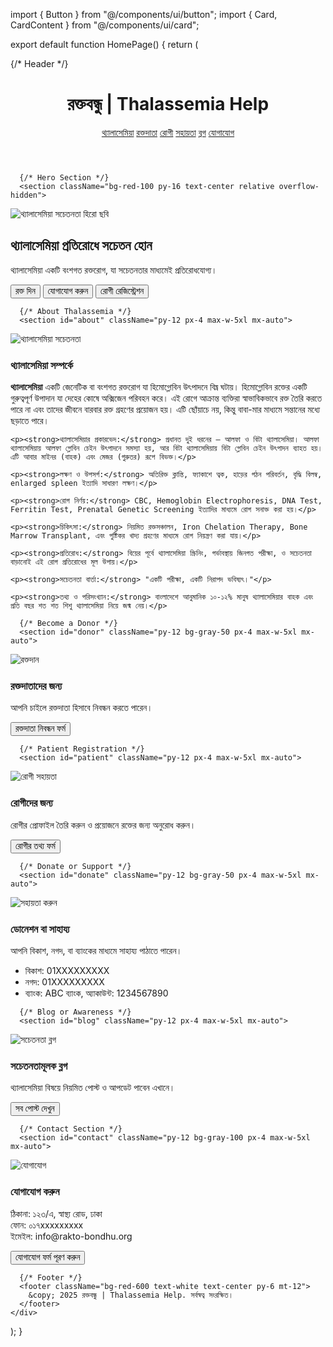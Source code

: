 import { Button } from "@/components/ui/button";
import { Card, CardContent } from "@/components/ui/card";

export default function HomePage() {
  return (
    <div className="min-h-screen bg-white text-gray-800">
      {/* Header */}
      <header className="bg-red-600 text-white shadow sticky top-0 z-10">
        <div className="max-w-7xl mx-auto px-4 py-4 flex justify-between items-center">
          <h1 className="text-2xl font-bold">রক্তবন্ধু | Thalassemia Help</h1>
          <nav className="space-x-4 hidden md:block">
            <a href="#about" className="hover:underline">থ্যালাসেমিয়া</a>
            <a href="#donor" className="hover:underline">রক্তদাতা</a>
            <a href="#patient" className="hover:underline">রোগী</a>
            <a href="#donate" className="hover:underline">সহায়তা</a>
            <a href="#blog" className="hover:underline">ব্লগ</a>
            <a href="#contact" className="hover:underline">যোগাযোগ</a>
          </nav>
        </div>
      </header>

      {/* Hero Section */}
      <section className="bg-red-100 py-16 text-center relative overflow-hidden">
  <img
    src="/images/hero-blood-donation.jpg"
    alt="থ্যালাসেমিয়া সচেতনতা হিরো ছবি"
    className="absolute inset-0 w-full h-full object-cover opacity-20"
  />
  <div className="relative z-10">
        <h2 className="text-4xl font-bold text-red-700 mb-4">থ্যালাসেমিয়া প্রতিরোধে সচেতন হোন</h2>
        <p className="text-lg mb-6">থ্যালাসেমিয়া একটি বংশগত রক্তরোগ, যা সচেতনতার মাধ্যমেই প্রতিরোধযোগ্য।</p>
        <div className="space-x-4">
          <Button className="bg-red-600 hover:bg-red-700 text-white">রক্ত দিন</Button>
          <Button variant="outline">যোগাযোগ করুন</Button>
          <Button variant="secondary">রোগী রেজিস্ট্রেশন</Button>
        </div>
      </div>
</section>

      {/* About Thalassemia */}
      <section id="about" className="py-12 px-4 max-w-5xl mx-auto">
  <img src="/images/thalassemia-awareness.jpg" alt="থ্যালাসেমিয়া সচেতনতা" className="w-full h-auto rounded-lg shadow mb-6" />
  <h3 className="text-2xl font-bold text-red-700 mb-4">থ্যালাসেমিয়া সম্পর্কে</h3>
  <div className="space-y-4 text-justify">
    <p><strong>থ্যালাসেমিয়া</strong> একটি জেনেটিক বা বংশগত রক্তরোগ যা হিমোগ্লোবিন উৎপাদনে বিঘ্ন ঘটায়। হিমোগ্লোবিন রক্তের একটি গুরুত্বপূর্ণ উপাদান যা দেহের কোষে অক্সিজেন পরিবহন করে। এই রোগে আক্রান্ত ব্যক্তিরা স্বাভাবিকভাবে রক্ত তৈরি করতে পারে না এবং তাদের জীবনে বারবার রক্ত গ্রহণের প্রয়োজন হয়। এটি ছোঁয়াচে নয়, কিন্তু বাবা-মার মাধ্যমে সন্তানের মধ্যে ছড়াতে পারে।</p>

    <p><strong>থ্যালাসেমিয়ার প্রকারভেদ:</strong> প্রধানত দুই ধরনের – আলফা ও বিটা থ্যালাসেমিয়া। আলফা থ্যালাসেমিয়ায় আলফা গ্লোবিন চেইন উৎপাদনে সমস্যা হয়, আর বিটা থ্যালাসেমিয়ায় বিটা গ্লোবিন চেইন উৎপাদন ব্যাহত হয়। এটি আবার মাইনর (বাহক) এবং মেজর (গুরুতর) রূপে বিভক্ত।</p>

    <p><strong>লক্ষণ ও উপসর্গ:</strong> অতিরিক্ত ক্লান্তি, ফ্যাকাশে ত্বক, হাড়ের গঠন পরিবর্তন, বৃদ্ধি বিলম্ব, enlarged spleen ইত্যাদি সাধারণ লক্ষণ।</p>

    <p><strong>রোগ নির্ণয়:</strong> CBC, Hemoglobin Electrophoresis, DNA Test, Ferritin Test, Prenatal Genetic Screening ইত্যাদির মাধ্যমে রোগ সনাক্ত করা হয়।</p>

    <p><strong>চিকিৎসা:</strong> নিয়মিত রক্তসঞ্চালন, Iron Chelation Therapy, Bone Marrow Transplant, এবং পুষ্টিকর খাদ্য গ্রহণের মাধ্যমে রোগ নিয়ন্ত্রণ করা যায়।</p>

    <p><strong>প্রতিরোধ:</strong> বিয়ের পূর্বে থ্যালাসেমিয়া স্ক্রিনিং, গর্ভাবস্থায় জিনগত পরীক্ষা, ও সচেতনতা বাড়ানোই এই রোগ প্রতিরোধের মূল উপায়।</p>

    <p><strong>সচেতনতা বার্তা:</strong> "একটি পরীক্ষা, একটি নিরাপদ ভবিষ্যৎ।"</p>

    <p><strong>তথ্য ও পরিসংখ্যান:</strong> বাংলাদেশে আনুমানিক ১০-১২% মানুষ থ্যালাসেমিয়ার বাহক এবং প্রতি বছর শত শত শিশু থ্যালাসেমিয়া নিয়ে জন্ম নেয়।</p>
  </div>
</section>

      {/* Become a Donor */}
      <section id="donor" className="py-12 bg-gray-50 px-4 max-w-5xl mx-auto">
  <img src="/images/blood-donation.jpg" alt="রক্তদান" className="w-full h-auto rounded-lg shadow mb-6" />
        <h3 className="text-2xl font-bold text-red-700 mb-4">রক্তদাতাদের জন্য</h3>
        <p className="mb-4">আপনি চাইলে রক্তদাতা হিসাবে নিবন্ধন করতে পারেন।</p>
        <Button>রক্তদাতা নিবন্ধন ফর্ম</Button>
      </section>

      {/* Patient Registration */}
      <section id="patient" className="py-12 px-4 max-w-5xl mx-auto">
  <img src="/images/patient-support.jpg" alt="রোগী সহায়তা" className="w-full h-auto rounded-lg shadow mb-6" />
        <h3 className="text-2xl font-bold text-red-700 mb-4">রোগীদের জন্য</h3>
        <p className="mb-4">রোগীর প্রোফাইল তৈরি করুন ও প্রয়োজনে রক্তের জন্য অনুরোধ করুন।</p>
        <Button variant="secondary">রোগীর তথ্য ফর্ম</Button>
      </section>

      {/* Donate or Support */}
      <section id="donate" className="py-12 bg-gray-50 px-4 max-w-5xl mx-auto">
  <img src="/images/donate-support.jpg" alt="সহায়তা করুন" className="w-full h-auto rounded-lg shadow mb-6" />
        <h3 className="text-2xl font-bold text-red-700 mb-4">ডোনেশন বা সাহায্য</h3>
        <p>আপনি বিকাশ, নগদ, বা ব্যাংকের মাধ্যমে সাহায্য পাঠাতে পারেন।</p>
        <ul className="list-disc pl-6 mt-4">
          <li>বিকাশ: 01XXXXXXXXX</li>
          <li>নগদ: 01XXXXXXXXX</li>
          <li>ব্যাংক: ABC ব্যাংক, অ্যাকাউন্ট: 1234567890</li>
        </ul>
      </section>

      {/* Blog or Awareness */}
      <section id="blog" className="py-12 px-4 max-w-5xl mx-auto">
  <img src="/images/blog-awareness.jpg" alt="সচেতনতা ব্লগ" className="w-full h-auto rounded-lg shadow mb-6" />
        <h3 className="text-2xl font-bold text-red-700 mb-4">সচেতনতামূলক ব্লগ</h3>
        <p className="mb-4">থ্যালাসেমিয়া বিষয়ে নিয়মিত পোস্ট ও আপডেট পাবেন এখানে।</p>
        <Button variant="outline">সব পোস্ট দেখুন</Button>
      </section>

      {/* Contact Section */}
      <section id="contact" className="py-12 bg-gray-100 px-4 max-w-5xl mx-auto">
  <img src="/images/contact-us.jpg" alt="যোগাযোগ" className="w-full h-auto rounded-lg shadow mb-6" />
        <h3 className="text-2xl font-bold text-red-700 mb-4">যোগাযোগ করুন</h3>
        <p>ঠিকানা: ১২৩/এ, স্বাস্থ্য রোড, ঢাকা<br />ফোন: ০১৭xxxxxxxxx<br />ইমেইল: info@rakto-bondhu.org</p>
        <Button className="mt-4">যোগাযোগ ফর্ম পূরণ করুন</Button>
      </section>

      {/* Footer */}
      <footer className="bg-red-600 text-white text-center py-6 mt-12">
        &copy; 2025 রক্তবন্ধু | Thalassemia Help. সর্বস্বত্ব সংরক্ষিত।
      </footer>
    </div>
  );
}
